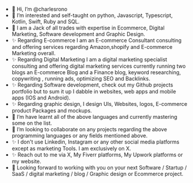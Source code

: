 - 👋 Hi, I’m @charlesrono
- 👀 I’m interested and self-taught on python, Javascript, Typescript, Kotlin, Swift, Ruby and SQL.
- 🌱 I am a Jack of all trades with expertise in Ecommerce, Digital Marketing, Software development and Graphic Design.
- ✨ Regarding E-commerce I am an E-commerce Consultant consulting and offering services regarding Amazon,shopify and E-commerce Marketing overall.
- ✨ Regarding Digital Marketing I am a  digital marketing specialist consulting and offering digital marketing services currently running two blogs an E-commerce Blog and a  Finance blog, keyword researching, copywriting , running ads, optimizing SEO and Backlinks.
- ✨ Regarding Software development, check out my Github projects portfolio but to sum it up I dabble in websites, web apps and mobile apps (IOS and Android).
- ✨ Regarding  graphic design, I design UIs, Websites, logos, E-commerce product Packages and mockups.
- 🌱 I’m have learnt all of the above languages and currently mastering some on the list.
- 💞️ I’m looking to collaborate on any projects regarding the above programming languages or any fields mentioned above.
- ✨ I don't use Linkedin, Instagram or any other social media platforms except as marketing Tools. I am exclusively on X.
- ✨ Reach out to me via  X, My Fiverr platforms, My Upwork platforms or my website.
- 🌱 Looking forward to working with you on your next Software / Startup / SaaS / digital marketing / blog / Graphic design or Ecommerce project.
